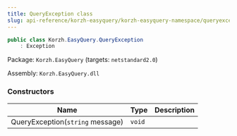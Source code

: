 ```yaml
---
title: QueryException class
slug: api-reference/korzh-easyquery/korzh-easyquery-namespace/queryexception-class
---
```



```csharp
public class Korzh.EasyQuery.QueryException
    : Exception

```
Package: `Korzh.EasyQuery` (targets: `netstandard2.0`)

Assembly: `Korzh.EasyQuery.dll`

### Constructors

| Name | Type | Description | 
| --- | --- | --- | 
| QueryException(`string` message) | `void` |  |
